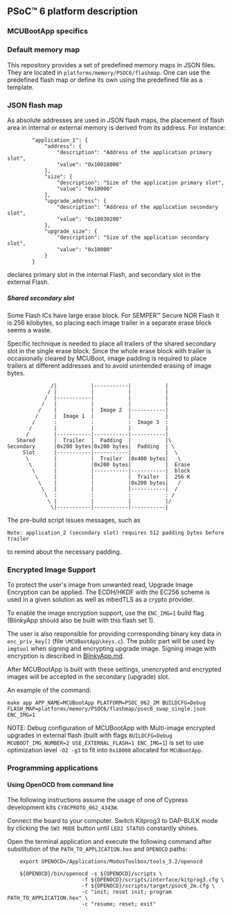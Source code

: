 ## PSoC™ 6 platform description

### MCUBootApp specifics

### Default memory map

This repository provides a set of predefined memory maps in JSON files. They are located in `platforms/memory/PSOC6/flashmap`. One can use the predefined flash map or define its own using the predefined file as a template.

### JSON flash map
As absolute addresses are used in JSON flash maps, the placement of flash area in internal or external memory is derived from its address. For instance:

```
        "application_1": {
            "address": {
                "description": "Address of the application primary slot",
                "value": "0x10018000"
            },
            "size": {
                "description": "Size of the application primary slot",
                "value": "0x10000"
            },
            "upgrade_address": {
                "description": "Address of the application secondary slot",
                "value": "0x18030200"
            },
            "upgrade_size": {
                "description": "Size of the application secondary slot",
                "value": "0x10000"
            }
        }
```
declares primary slot in the internal Flash, and secondary slot in the external Flash.

##### Shared secondary slot
Some Flash ICs have large erase block. For SEMPER™ Secure NOR Flash it is 256 kilobytes, so placing each image trailer in a separate erase block seems a waste.

Specific technique is needed to place all trailers of the shared secondary slot in the single erase block. Since the whole erase block with trailer is occasionally cleared by MCUBoot, image padding is required to place trailers at different addresses and to avoid unintended erasing of image bytes.

```
              /|           |-----------|           |
             / |           |           |           |
            /  |-----------|           |           |
           /   |           |           |           |
          /    |           |  Image 2  |-----------|
         /     |  Image 1  |           |           |
        /      :           :           :  Image 3  :
       /       |           |           |           |
      /        |-----------|-----------|-----------|
   Shared      |  Trailer  |  Padding  |           |\
Secondary      |0x200 bytes|0x200 bytes|  Padding  | \
     Slot      |-----------|-----------|           |  \
      \        |           |  Trailer  |0x400 bytes|   \
       \       |           |0x200 bytes|           |  Erase
        \      |           |-----------|-----------|  block
         \     |           |           |  Trailer  |  256 K
          \    |           |           |0x200 bytes|   /
           \   |           |           |-----------|  /
            \  :           :           :           : /
             \ |           |           |           |/
              \|-----------|-----------|-----------|
```
The pre-build script issues messages, such as
```
Note: application_2 (secondary slot) requires 512 padding bytes before trailer
```
to remind about the necessary padding.

### Encrypted Image Support

To protect the user's image from unwanted read, Upgrade Image Encryption can be applied. The ECDH/HKDF with the EC256 scheme is used in a given solution as well as mbedTLS as a crypto provider.

To enable the image encryption support, use the `ENC_IMG=1` build flag (BlinkyApp should also be built with this flash set 1).

The user is also responsible for providing corresponding binary key data in `enc_priv_key[]` (file `\MCUBootApp\keys.c`). The public part will be used by `imgtool` when signing and encrypting upgrade image. Signing image with encryption is described in [BlinkyApp.md](../../BlinkyApp/BlinkyApp.md).

After MCUBootApp is built with these settings, unencrypted and encrypted images will be accepted in the secondary (upgrade) slot.

An example of the command:

    make app APP_NAME=MCUBootApp PLATFORM=PSOC_062_2M BUILDCFG=Debug FLASH_MAP=platforms/memory/PSOC6/flashmap/psoc6_swap_single.json ENC_IMG=1

NOTE: Debug configuration of MCUBootApp with Multi-image encrypted upgrades in external flash (built with flags `BUILDCFG=Debug` `MCUBOOT_IMG_NUMBER=2 USE_EXTERNAL_FLASH=1 ENC_IMG=1`) is set to use optimization level `-O2 -g3` to fit into `0x18000` allocated for `MCUBootApp`.

### Programming applications

#### Using OpenOCD from command line

The following instructions assume the usage of one of Cypress development kits `CY8CPROTO_062_4343W`.

Connect the board to your computer. Switch Kitprog3 to DAP-BULK mode by clicking the `SW3 MODE` button until `LED2 STATUS` constantly shines.

Open the terminal application and execute the following command after substitution of the `PATH_TO_APPLICATION.hex` and `OPENOCD` paths:

        export OPENOCD=/Applications/ModusToolbox/tools_3.2/openocd

        ${OPENOCD}/bin/openocd -s ${OPENOCD}/scripts \
                            -f ${OPENOCD}/scripts/interface/kitprog3.cfg \
                            -f ${OPENOCD}/scripts/target/psoc6_2m.cfg \
                            -c "init; reset init; program PATH_TO_APPLICATION.hex" \
                            -c "resume; reset; exit"
